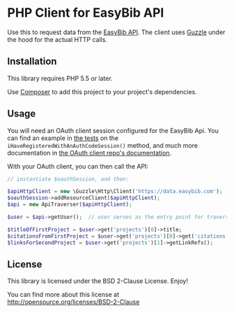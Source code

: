 # PHP Client for EasyBib API

Use this to request data from the [EasyBib API](https://data.easybib.com/).
The client uses [Guzzle](http://guzzlephp.org/) under the hood for the actual
HTTP calls.

## Installation

This library requires PHP 5.5 or later.

Use [Composer](https://getcomposer.org/) to add this project to your project's
dependencies.

## Usage

You will need an OAuth client session configured for the EasyBib Api. You can find
an example in [the tests](tests/EasyBib/Tests/Api/Client/Given.php)
on the `iHaveRegisteredWithAnAuthCodeSession()` method, and much more documentation
in [the OAuth client repo's documentation](http://github.com/easybiblabs/oauth2-client-php).

With your OAuth client, you can then call the API:

```php
// instantiate $oauthSession, and then:

$apiHttpClient = new \Guzzle\Http\Client('https://data.easybib.com');
$oauthSession->addResourceClient($apiHttpClient);
$api = new ApiTraverser($apiHttpClient);

$user = $api->getUser();  // user serves as the entry point for traversing resources

$titleOfFirstProject = $user->get('projects')[0]->title;
$citationsFromFirstProject = $user->get('projects')[0]->get('citations');
$linksForSecondProject = $user->get('projects')[1]->getLinkRefs();
```

## License

This library is licensed under the BSD 2-Clause License. Enjoy!

You can find more about this
license at http://opensource.org/licenses/BSD-2-Clause

